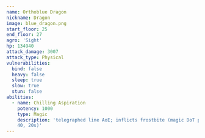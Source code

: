 ```yaml
---
name: Orthoblue Dragon
nickname: Dragon
image: blue_dragon.png
start_floor: 25
end_floor: 27
agro: 'Sight'
hp: 134940
attack_damage: 3007
attack_type: Physical
vulnerabilities:
  bind: false
  heavy: false
  sleep: true
  slow: true
  stun: false
abilities:
  - name: Chilling Aspiration
    potency: 1000
    type: Magic
    description: 'telegraphed line AoE; inflicts frostbite (magic DoT potency
    40, 20s)'
---
```

